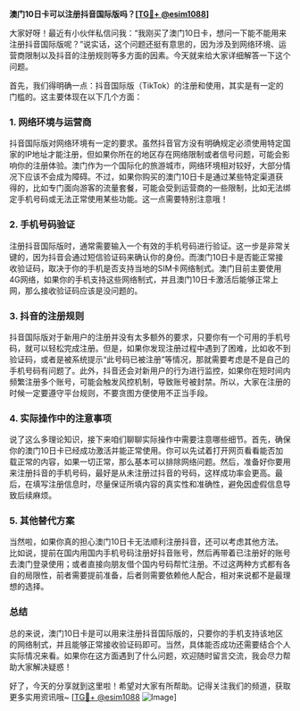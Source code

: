 **澳门10日卡可以注册抖音国际版吗？[[TG💪+ @esim1088](https://t.me/s/esim1088)]**

大家好呀！最近有小伙伴私信问我：“我刚买了澳门10日卡，想问一下能不能用来注册抖音国际版呢？”说实话，这个问题还挺有意思的，因为涉及到网络环境、运营商限制以及抖音的注册规则等多方面的因素。今天就来给大家详细解答一下这个问题。

首先，我们得明确一点：抖音国际版（TikTok）的注册和使用，其实是有一定的门槛的。这主要体现在以下几个方面：

### **1. 网络环境与运营商**
抖音国际版对网络环境有一定的要求。虽然抖音官方没有明确规定必须使用特定国家的IP地址才能注册，但如果你所在的地区存在网络限制或者信号问题，可能会影响你的注册体验。澳门作为一个国际化的旅游城市，网络环境相对较好，大部分情况下应该不会成为障碍。不过，如果你购买的澳门10日卡是通过某些特定渠道获得的，比如专门面向游客的流量套餐，可能会受到运营商的一些限制，比如无法绑定手机号码或无法正常使用某些功能。这一点需要特别注意哦！

### **2. 手机号码验证**
注册抖音国际版时，通常需要输入一个有效的手机号码进行验证。这一步是非常关键的，因为抖音会通过短信验证码来确认你的身份。而澳门10日卡是否能正常接收验证码，取决于你的手机是否支持当地的SIM卡网络制式。澳门目前主要使用4G网络，如果你的手机支持这些网络制式，并且澳门10日卡激活后能够正常上网，那么接收验证码应该是没问题的。

### **3. 抖音的注册规则**
抖音国际版对于新用户的注册并没有太多额外的要求，只要你有一个可用的手机号码，就可以轻松完成注册。但是，如果你发现注册过程中遇到了困难，比如收不到验证码，或者是被系统提示“此号码已被注册”等情况，那就需要考虑是不是自己的手机号码有问题了。此外，抖音还会对新用户的行为进行监控，如果你在短时间内频繁注册多个账号，可能会触发风控机制，导致账号被封禁。所以，大家在注册的时候一定要遵守平台规则，不要贪图方便使用不正当手段。

### **4. 实际操作中的注意事项**
说了这么多理论知识，接下来咱们聊聊实际操作中需要注意哪些细节。首先，确保你的澳门10日卡已经成功激活并能正常使用。你可以先试着打开网页看看能否加载正常的内容，如果一切正常，那么基本可以排除网络问题。然后，准备好你要用来注册抖音的手机号码，最好是从未注册过抖音的号码，这样成功率会更高。最后，在填写注册信息时，尽量保证所填内容的真实性和准确性，避免因虚假信息导致后续麻烦。

### **5. 其他替代方案**
当然啦，如果你真的担心澳门10日卡无法顺利注册抖音，还可以考虑其他方法。比如说，提前在国内用国内手机号码注册好抖音账号，然后再带着已注册好的账号去澳门登录使用；或者直接向朋友借个国内号码帮忙注册。不过这两种方式都有各自的局限性，前者需要提前准备，后者则需要依赖他人配合，相对来说都不是最理想的选择。

### **总结**
总的来说，澳门10日卡是可以用来注册抖音国际版的，只要你的手机支持该地区的网络制式，并且能够正常接收验证码即可。当然，具体能否成功还需要结合个人实际情况来看。如果你在这方面遇到了什么问题，欢迎随时留言交流，我会尽力帮助大家解决疑惑！

好了，今天的分享就到这里啦！希望对大家有所帮助。记得关注我们的频道，获取更多实用资讯哦~ [[TG💪+ @esim1088](https://t.me/s/esim1088) ![Image](https://i.postimg.cc/4NQfJmqS/Snipaste-2025-05-13-00-14-12.png)]